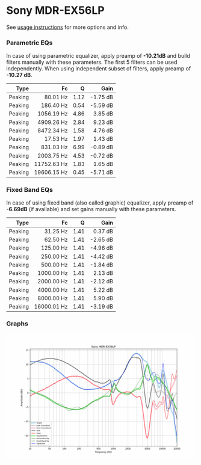 # Sony MDR-EX56LP
See [usage instructions](https://github.com/jaakkopasanen/AutoEq#usage) for more options and info.

### Parametric EQs
In case of using parametric equalizer, apply preamp of **-10.21dB** and build filters manually
with these parameters. The first 5 filters can be used independently.
When using independent subset of filters, apply preamp of **-10.27 dB**.

| Type    | Fc          |    Q | Gain     |
|--------:|------------:|-----:|---------:|
| Peaking | 80.01 Hz    | 1.12 | -1.75 dB |
| Peaking | 186.40 Hz   | 0.54 | -5.59 dB |
| Peaking | 1056.19 Hz  | 4.86 | 3.85 dB  |
| Peaking | 4909.26 Hz  | 2.84 | 9.23 dB  |
| Peaking | 8472.34 Hz  | 1.58 | 4.76 dB  |
| Peaking | 17.53 Hz    | 1.97 | 1.43 dB  |
| Peaking | 831.03 Hz   | 6.99 | -0.89 dB |
| Peaking | 2003.75 Hz  | 4.53 | -0.72 dB |
| Peaking | 11752.63 Hz | 1.83 | 1.65 dB  |
| Peaking | 19606.15 Hz | 0.45 | -5.71 dB |

### Fixed Band EQs
In case of using fixed band (also called graphic) equalizer, apply preamp of **-6.69dB**
(if available) and set gains manually with these parameters.

| Type    | Fc          |    Q | Gain     |
|--------:|------------:|-----:|---------:|
| Peaking | 31.25 Hz    | 1.41 | 0.37 dB  |
| Peaking | 62.50 Hz    | 1.41 | -2.65 dB |
| Peaking | 125.00 Hz   | 1.41 | -4.96 dB |
| Peaking | 250.00 Hz   | 1.41 | -4.42 dB |
| Peaking | 500.00 Hz   | 1.41 | -1.84 dB |
| Peaking | 1000.00 Hz  | 1.41 | 2.13 dB  |
| Peaking | 2000.00 Hz  | 1.41 | -2.12 dB |
| Peaking | 4000.00 Hz  | 1.41 | 5.22 dB  |
| Peaking | 8000.00 Hz  | 1.41 | 5.90 dB  |
| Peaking | 16000.01 Hz | 1.41 | -3.19 dB |

### Graphs
![](./Sony%20MDR-EX56LP.png)
